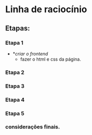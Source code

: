 # Linha de raciocínio
## Etapas:

### Etapa 1 
* **criar o frontend*
    * fazer o html e css da página.


### Etapa 2     

### Etapa 3 

### Etapa 4 

### Etapa 5 


### considerações finais.

